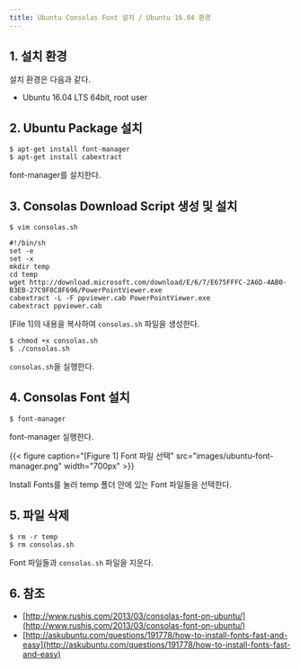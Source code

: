 ```yaml
---
title: Ubuntu Consolas Font 설치 / Ubuntu 16.04 환경
---
```


## 1. 설치 환경

설치 환경은 다음과 같다.
* Ubuntu 16.04 LTS 64bit, root user

## 2. Ubuntu Package 설치

```shell
$ apt-get install font-manager
$ apt-get install cabextract
```

font-manager를 설치한다.

## 3. Consolas Download Script 생성 및 설치

```shell
$ vim consolas.sh
```

```shell {caption="[File 1] consolas.sh", linenos=table}
#!/bin/sh
set -e
set -x
mkdir temp
cd temp
wget http://download.microsoft.com/download/E/6/7/E675FFFC-2A6D-4AB0-B3EB-27C9F8C8F696/PowerPointViewer.exe
cabextract -L -F ppviewer.cab PowerPointViewer.exe
cabextract ppviewer.cab
```

[File 1]의 내용을 복사하여 `consolas.sh` 파일을 생성한다.

```shell
$ chmod +x consolas.sh
$ ./consolas.sh
```

`consolas.sh`을 실행한다.

## 4. Consolas Font 설치

```shell
$ font-manager
```

font-manager 실행한다.

{{< figure caption="[Figure 1] Font 파일 선택" src="images/ubuntu-font-manager.png" width="700px" >}}

Install Fonts를 눌러 temp 폴더 안에 있는 Font 파일들을 선택한다.

## 5. 파일 삭제

```shell
$ rm -r temp
$ rm consolas.sh
```

Font 파일들과 `consolas.sh` 파일을 지운다.

## 6. 참조

* [http://www.rushis.com/2013/03/consolas-font-on-ubuntu/](http://www.rushis.com/2013/03/consolas-font-on-ubuntu/)
* [http://askubuntu.com/questions/191778/how-to-install-fonts-fast-and-easy](http://askubuntu.com/questions/191778/how-to-install-fonts-fast-and-easy)
